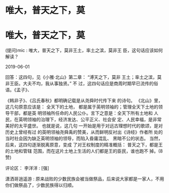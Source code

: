 # 唯大，普天之下，莫

# 唯大，普天之下，莫

(提问)mic : 唯大，普天之下，莫非王土，率土之滨，莫非王 臣，这句话应该如何解读？

2019-06-01

回答：这四句，见《小雅·北山》第二章： “溥天之下，莫非 王土；率土之滨，莫非王臣。大夫不均，我从事独贤。” 不 过，这四句话应是商周时期早已流传的俗语。《孟子》、

《韩非子》、《吕氏春秋》都明确记载是从尧舜时代传下来 的诗句。 《北山》里，这几句原意应该是： 全天下的土地， 都是属于英明领袖的；管理全天下土地的领导干部，都是英 明领袖所任命的人民公仆。言下之意是：全天下所有土地和 人民，在英明领袖的治理下，经济发达、公平正义、社会安 定、人民幸福，是非常美好的太平盛世。 也就是说，这几句 一开始是用于对远古理想时代的歌颂，是对历史上曾经有过 的英明领袖尧舜禹的赞美，从而鲜明反衬出《诗经》作者所 处的当时社会因为缺乏英明领袖的领导，而陷入昏庸混乱、 黑暗不公的状态。 当然，后来，这四句逐渐脱离原意，变成 了对王权制度的精准概括： 普天之下，都是王的土地和管辖 范围，而在这片土地上生活的人们都是王的臣民，谁也跑不 掉。(8 赞)

评论区： 李洋洋 : [强]

潇洒哥逍遥游 : 原来战败的少数民族会被当做祭品，后来说大家都是一家人，不用你们做祭品了，少数民族得以归顺。